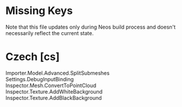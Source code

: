 # Missing Keys
Note that this file updates only during Neos build process and doesn't necessarily reflect the current state.

# Czech [cs]
Importer.Model.Advanced.SplitSubmeshes  
Settings.DebugInputBinding  
Inspector.Mesh.ConvertToPointCloud  
Inspector.Texture.AddWhiteBackground  
Inspector.Texture.AddBlackBackground  

